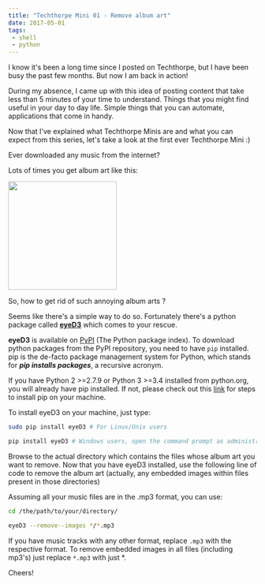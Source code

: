 ```yaml
---
title: "Techthorpe Mini 01 - Remove album art"
date: 2017-05-01
tags:
 - shell
 - python
---
```

<!-- Excerpt Start -->
I know it's been a long time since I posted on Techthorpe, but I have been busy the past few months. But now I am back in action!

During my absence, I came up with this idea of posting content that take less than 5 minutes of your time to understand. Things that you might find useful in your day to day life. Simple things that you can automate, applications that come in handy.
<!-- Excerpt End -->

Now that I've explained what Techthorpe Minis are and what you can expect from this series, let's take a look at the first ever Techthorpe Mini :)

Ever downloaded any music from the internet?

Lots of times you get album art like this:

<img src="/img/musicmaza-logo.png" width="220" height="220" />

So, how to get rid of such annoying album arts ?

Seems like there's a simple way to do so. Fortunately there's a python package called **[eyeD3](https://github.com/nicfit/eyeD3)** which comes to your rescue.

 **eyeD3** is available on [PyPI](https://pypi.python.org/pypi) (The Python package index). To download python packages from the PyPI repository, you need to have `pip` installed. pip is the de-facto package management system for Python, which stands for _**pip installs packages**_, a recursive acronym.

If you have Python 2 >=2.7.9 or Python 3 >=3.4 installed from python.org, you will already have pip installed. If not, please check out this [link](https://pip.pypa.io/en/stable/installing/) for steps to install pip on your machine.

To install eyeD3 on your machine, just type:
```bash
sudo pip install eyeD3 # For Linux/Unix users

pip install eyeD3 # Windows users, open the command prompt as administrator to give pip required privileges.
```

Browse to the actual directory which contains the files whose album art you want to remove. Now that you have eyeD3 installed, use the following line of code to remove the album art (actually, any embedded images within files present in those directories)

Assuming all your music files are in the .mp3 format, you can use:
```bash
cd /the/path/to/your/directory/

eyeD3 --remove--images */*.mp3
```

If you have music tracks with any other format, replace `.mp3` with the respective format. To remove embedded images in all files (including mp3's) just replace `*.mp3` with just *.


Cheers!
